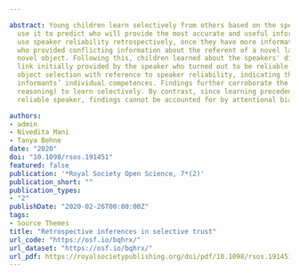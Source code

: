 ```yaml
---

abstract: Young children learn selectively from others based on the speakers' prior accuracy. This indicates that they recognize the models’ (in)competence and 
  use it to predict who will provide the most accurate and useful information in the future. Here, we investigated whether 5-year-old children are also able to
  use speaker reliability retrospectively, once they have more information regarding their competence. They first experienced two previously unknown speakers
  who provided conflicting information about the referent of a novel label, with each speaker using the same novel label to refer exclusively to a different
  novel object. Following this, children learned about the speakers' differing labelling accuracy. Subsequently, children selectively endorsed the object–label
  link initially provided by the speaker who turned out to be reliable significantly above chance. Crucially, more than half of these children justified their
  object selection with reference to speaker reliability, indicating the ability to explicitly reason about their selective trust in others based on the
  informants’ individual competences. Findings further corroborate the notion that young children are able to use advanced, metacognitive strategies (trait
  reasoning) to learn selectively. By contrast, since learning preceded reliability exposure and gaze data showed no preferential looking toward the more
  reliable speaker, findings cannot be accounted for by attentional bias accounts of selective social learning.

authors:
- admin
- Nivedita Mani
- Tanya Behne
date: "2020"
doi: "10.1098/rsos.191451"
featured: false
publication: '*Royal Society Open Science, 7*(2)'
publication_short: ""
publication_types:
- "2"
publishDate: "2020-02-26T00:00:00Z"
tags:
- Source Themes
title: "Retrospective inferences in selective trust"
url_code: "https://osf.io/bqhrx/"
url_dataset: "https://osf.io/bqhrx/"
url_pdf: https://royalsocietypublishing.org/doi/pdf/10.1098/rsos.191451
---
```


